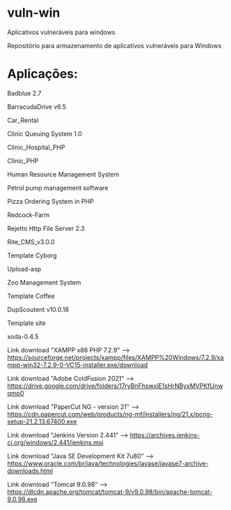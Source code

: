 # vuln-win
Aplicativos vulneráveis para windows

Repositório para armazenamento de aplicativos vulneráveis para Windows


# Aplicações:

Badblue 2.7

BarracudaDrive v6.5

Car_Rental

Clinic Queuing System 1.0

Clinic_Hospital_PHP

Clinic_PHP

Human Resource Management System

Petrol pump management software

Pizza Ordering System in PHP

Redcock-Farm

Rejetto Http File Server 2.3

Rite_CMS_v3.0.0

Template Cyborg

Upload-asp

Zoo Management System

Template Coffee

DupScoutent v10.0.18

Template site

xoda-0.4.5

Link download "XAMPP x86 PHP 7.2.9" --> https://sourceforge.net/projects/xampp/files/XAMPP%20Windows/7.2.9/xampp-win32-7.2.9-0-VC15-installer.exe/download

Link download "Adobe ColdFusion 2021" --> https://drive.google.com/drive/folders/17ryBnFhswxiE1sHrNByxMVPKfUnwqmp0

Link download "PaperCut NG - version 21" --> https://cdn.papercut.com/web/products/ng-mf/installers/ng/21.x/pcng-setup-21.2.13.67400.exe

Link download "Jenkins Version 2.441" --> https://archives.jenkins-ci.org/windows/2.441/jenkins.msi

Link download "Java SE Development Kit 7u80" --> https://www.oracle.com/br/java/technologies/javase/javase7-archive-downloads.html

Link download "Tomcat 9.0.98" --> https://dlcdn.apache.org/tomcat/tomcat-9/v9.0.98/bin/apache-tomcat-9.0.98.exe
